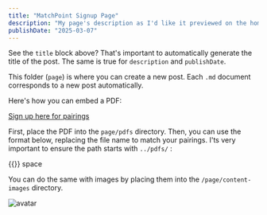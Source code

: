 ```yaml
---
title: "MatchPoint Signup Page"
description: "My page's description as I'd like it previewed on the home page"
publishDate: "2025-03-07"
---
```


See the `title` block above? That's important to automatically generate the title of the post. The same is true for `description` and `publishDate`.

This folder (`page`) is where you can create a new post. Each `.md` document corresponds to a new post automatically.

Here's how you can embed a PDF:

[Sign up here for pairings](https:///yourlinkhere)

First, place the PDF into the `page/pdfs` directory.
Then, you can use the format below, replacing the file name to match your pairings.
I'ts very important to ensure the path starts with `../pdfs/` :

{{<embed-pdf url="../../pdfs/<YOUR MONTH HERE>-<YOUR YEAR HERE>-matchpoint-pairings.pdf" renderPageNum="1">}}
space
<embed-pdf url="../../pdfs/<march>-<2020>-matchpoint-pairings.pdf" renderPageNum="1">

You can do the same with images by placing them into the `/page/content-images` directory.

![avatar](/page/content-imaguges/tennis-guy.png)
